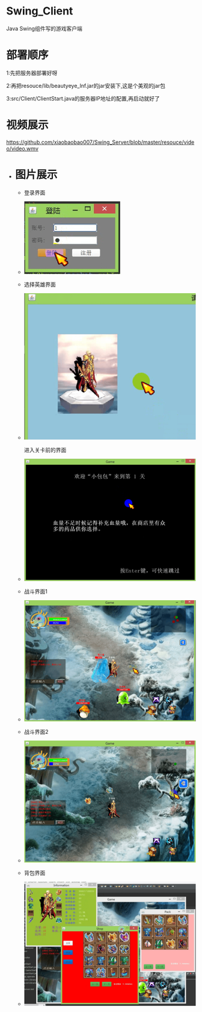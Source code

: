 # Swing_Client
Java Swing组件写的游戏客户端

# 部署顺序
1:先把服务器部署好呀

2:再把resouce/lib/beautyeye_lnf.jar的jar安装下,这是个美观的jar包

3:src/Client/ClientStart.java的服务器IP地址的配置,再启动就好了

# 视频展示
https://github.com/xiaobaobao007/Swing_Server/blob/master/resouce/video/video.wmv

* # 图片展示

    - 登录界面

    - ![1](https://github.com/xiaobaobao007/Swing_Client/blob/master/resouce/image/show/login.png)

    - 选择英雄界面

    - ![1](https://github.com/xiaobaobao007/Swing_Client/blob/master/resouce/image/show/choose.png)

      进入关卡前的界面

    - ![1](https://github.com/xiaobaobao007/Swing_Client/blob/master/resouce/image/show/loading.png)

    - 战斗界面1

    - ![1](https://github.com/xiaobaobao007/Swing_Client/blob/master/resouce/image/show/fighting1.png)

    - 战斗界面2

    - ![1](https://github.com/xiaobaobao007/Swing_Client/blob/master/resouce/image/show/fighting2.png)

    - 背包界面

    - ![1](https://github.com/xiaobaobao007/Swing_Client/blob/master/resouce/image/show/menu.png)
